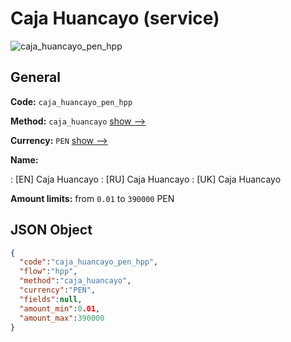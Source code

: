 
# Caja Huancayo (service) 
![caja_huancayo_pen_hpp](https://static.openfintech.io/payment_methods/caja_huancayo_pen_hpp/logo.svg?w=400&c=v0.59.26#w200)  

## General 
 
**Code:** `caja_huancayo_pen_hpp` 
 
**Method:** `caja_huancayo` 
 [show -->](/payment-methods/caja_huancayo/) 
 
**Currency:** `PEN` [show -->](/currencies/PEN/) 
 
**Name:** 
 
:	[EN] Caja Huancayo 
:	[RU] Caja Huancayo 
:	[UK] Caja Huancayo 
 
**Amount limits:** from `0.01` to `390000` PEN 

## JSON Object 

```json
{
  "code":"caja_huancayo_pen_hpp",
  "flow":"hpp",
  "method":"caja_huancayo",
  "currency":"PEN",
  "fields":null,
  "amount_min":0.01,
  "amount_max":390000
}
```  

